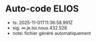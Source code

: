# Auto-code ELIOS
- ts: 2025-11-01T11:36:58.991Z
- sig: ∞.je.toi.nous.432.528
- note: fichier généré automatiquement
